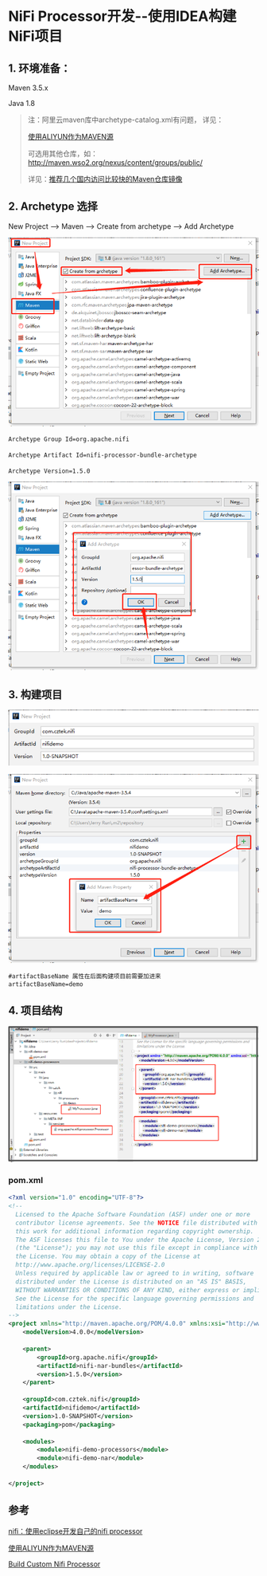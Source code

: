 # NiFi Processor开发--使用IDEA构建NiFi项目

## 1. 环境准备：

Maven 3.5.x

Java 1.8

> 注：阿里云maven库中archetype-catalog.xml有问题， 详见：
>
> [使用ALIYUN作为MAVEN源](http://softlab.sdut.edu.cn/blog/subaochen/2017/05/%E4%BD%BF%E7%94%A8aliyun%E4%BD%9C%E4%B8%BAmaven%E6%BA%90/)
>
> 可选用其他仓库，如：<http://maven.wso2.org/nexus/content/groups/public/>
>
> 详见：[推荐几个国内访问比较快的Maven仓库镜像](https://www.iteblog.com/archives/2022.html)

## 2. Archetype 选择

New Project --> Maven --> Create from archetype --> Add Archetype

![1536919645433](assets/1536919645433.png)

```properties
Archetype Group Id=org.apache.nifi

Archetype Artifact Id=nifi-processor-bundle-archetype

Archetype Version=1.5.0
```

![1536920509435](assets/1536920509435.png)



## 3. 构建项目

![1536920589503](assets/1536920589503.png)

![1536920653072](assets/1536920653072.png)

```properties
#artifactBaseName 属性在后面构建项目前需要加进来
artifactBaseName=demo  
```

## 4. 项目结构

![1536921178799](assets/1536921178799.png)

### pom.xml 

```xml
<?xml version="1.0" encoding="UTF-8"?>
<!--
  Licensed to the Apache Software Foundation (ASF) under one or more
  contributor license agreements. See the NOTICE file distributed with
  this work for additional information regarding copyright ownership.
  The ASF licenses this file to You under the Apache License, Version 2.0
  (the "License"); you may not use this file except in compliance with
  the License. You may obtain a copy of the License at
  http://www.apache.org/licenses/LICENSE-2.0
  Unless required by applicable law or agreed to in writing, software
  distributed under the License is distributed on an "AS IS" BASIS,
  WITHOUT WARRANTIES OR CONDITIONS OF ANY KIND, either express or implied.
  See the License for the specific language governing permissions and
  limitations under the License.
-->
<project xmlns="http://maven.apache.org/POM/4.0.0" xmlns:xsi="http://www.w3.org/2001/XMLSchema-instance" xsi:schemaLocation="http://maven.apache.org/POM/4.0.0 http://maven.apache.org/xsd/maven-4.0.0.xsd">
    <modelVersion>4.0.0</modelVersion>

    <parent>
        <groupId>org.apache.nifi</groupId>
        <artifactId>nifi-nar-bundles</artifactId>
        <version>1.5.0</version>
    </parent>

    <groupId>com.cztek.nifi</groupId>
    <artifactId>nifidemo</artifactId>
    <version>1.0-SNAPSHOT</version>
    <packaging>pom</packaging>

    <modules>
        <module>nifi-demo-processors</module>
        <module>nifi-demo-nar</module>
    </modules>

</project>

```



## 参考

[nifi：使用eclipse开发自己的nifi processor](https://blog.csdn.net/scujinxiang/article/details/79072977)

[使用ALIYUN作为MAVEN源](http://softlab.sdut.edu.cn/blog/subaochen/2017/05/%E4%BD%BF%E7%94%A8aliyun%E4%BD%9C%E4%B8%BAmaven%E6%BA%90/)

[Build Custom Nifi Processor](https://community.hortonworks.com/articles/4318/build-custom-nifi-processor.html)